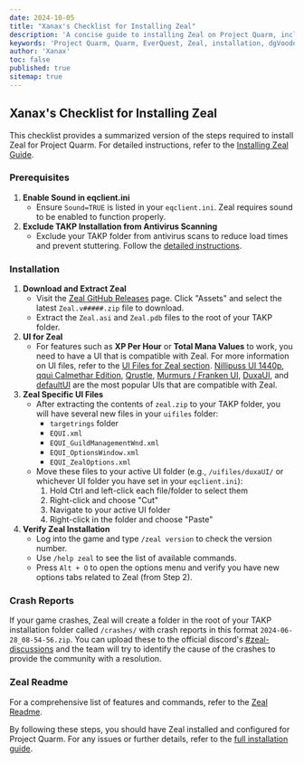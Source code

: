 ```yaml
---
date: 2024-10-05
title: "Xanax's Checklist for Installing Zeal"
description: 'A concise guide to installing Zeal on Project Quarm, including prerequisites, download links, and configuration tips.'
keywords: 'Project Quarm, Quarm, EverQuest, Zeal, installation, dgVoodoo, compatibility settings'
author: 'Xanax'
toc: false
published: true
sitemap: true
---
```


## Xanax's Checklist for Installing Zeal

This checklist provides a summarized version of the steps required to install Zeal for Project Quarm. For detailed instructions, refer to the [Installing Zeal Guide](/installing-the-game#step-4-installing-zeal-).

### Prerequisites

1. **Enable Sound in eqclient.ini**
   - Ensure `Sound=TRUE` is listed in your `eqclient.ini`. Zeal requires sound to be enabled to function properly.
2. **Exclude TAKP Installation from Antivirus Scanning**
   - Exclude your TAKP folder from antivirus scans to reduce load times and prevent stuttering. Follow the [detailed instructions](/installing-the-game#prerequisite-2-required-excluding-your-takp-installation).

### Installation

1. **Download and Extract Zeal**
   - Visit the [Zeal GitHub Releases](https://github.com/iamclint/Zeal/releases) page. Click "Assets" and select the latest `Zeal.v#####.zip` file to download.
   - Extract the `Zeal.asi` and `Zeal.pdb` files to the root of your TAKP folder.
2. **UI for Zeal**
   - For features such as **XP Per Hour** or **Total Mana Values** to work, you need to have a UI that is compatible with Zeal. For more information on UI files, refer to the [UI Files for Zeal section](/after-installing-the-game#where-to-get-quarm-user-interfaces). [Nillipuss UI 1440p](https://github.com/NilliP/NillipussUI_1440p), [qqui Calmethar Edition](https://www.eqinterface.com/downloads/fileinfo.php?id=6959), [Qrustle](https://github.com/UnforgivunAL/QRustle/releases/tag/QrustleZv2.0), [Murmurs / Franken UI](https://discord.com/channels/1133452007412334643/1162826324092657757/1228748380310733022), [DuxaUI](https://github.com/LordDemonos/Quarm.Guide/blob/master/assets/duxaUI.7z?raw=true), and [defaultUI](https://github.com/LordDemonos/Quarm.Guide/blob/master/assets/default.7z?raw=true) are the most popular UIs that are compatible with Zeal. 
3. **Zeal Specific UI Files**
   - After extracting the contents of `zeal.zip` to your TAKP folder, you will have several new files in your `uifiles` folder:
     - `targetrings` folder
     - `EQUI.xml`
     - `EQUI_GuildManagementWnd.xml`
     - `EQUI_OptionsWindow.xml`
     - `EQUI_ZealOptions.xml`
   - Move these files to your active UI folder (e.g., `/uifiles/duxaUI/` or whichever UI folder you have set in your `eqclient.ini`):
     1. Hold Ctrl and left-click each file/folder to select them
     2. Right-click and choose "Cut"
     3. Navigate to your active UI folder
     4. Right-click in the folder and choose "Paste"
4. **Verify Zeal Installation**
   - Log into the game and type `/zeal version` to check the version number.
   - Use `/help zeal` to see the list of available commands.
   - Press `Alt + O` to open the options menu and verify you have new options tabs related to Zeal (from Step 2).

### Crash Reports
If your game crashes, Zeal will create a folder in the root of your TAKP installation folder called `/crashes/` with crash reports in this format `2024-06-28_08-54-56.zip`. You can upload these to the official discord's [#zeal-discussions](https://discord.com/channels/1133452007412334643/1210670176077348934) and the team will try to identify the cause of the crashes to provide the community with a resolution.

### Zeal Readme
For a comprehensive list of features and commands, refer to the [Zeal Readme](https://quarm.guide/2024/09/01/zeal-readme/).

By following these steps, you should have Zeal installed and configured for Project Quarm. For any issues or further details, refer to the [full installation guide](/installing-the-game).

